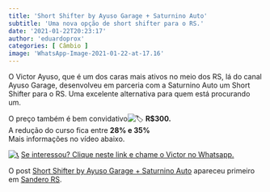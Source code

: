 ```yaml
---
title: 'Short Shifter by Ayuso Garage + Saturnino Auto'
subtitle: 'Uma nova opção de short shifter para o RS.'
date: '2021-01-22T20:23:17'
author: 'eduardoprox'
categories: [ Câmbio ]
image: 'WhatsApp-Image-2021-01-22-at-17.16'
---
```


O Victor Ayuso, que é um dos caras mais ativos no meio dos RS, lá do canal Ayuso Garage, desenvolveu em parceria com a Saturnino Auto um Short Shifter para o RS. Uma excelente alternativa para quem está procurando um.


O preço também é bem convidativo![🏷](https://s.w.org/images/core/emoji/14.0.0/72x72/1f3f7.png) **R$300.**   
A redução do curso fica entre **28% e 35%**  
Mais informações no vídeo abaixo.  
  
[![📞](https://s.w.org/images/core/emoji/14.0.0/72x72/1f4de.png)](https://api.whatsapp.com/send?phone=55554191548236&text=Opa%2C%20Victor!%20Vi%20o%20post%20no%20site%20do%20Sanderors.com%20e%20me%20interessei%20pelo%20Short%20Shifter.) [Se interessou? Clique neste link e chame o Victor no Whatsapp.](https://api.whatsapp.com/send?phone=554191548236&text=Opa%2C%20Victor!%20Vi%20o%20post%20no%20site%20do%20Sanderors.com%20e%20me%20interessei%20pelo%20Short%20Shifter.)




O post [Short Shifter by Ayuso Garage + Saturnino Auto](https://sanderors.com/short-shifter-by-ayuso-garage-saturnino-auto/) apareceu primeiro em [Sandero RS](https://sanderors.com).

